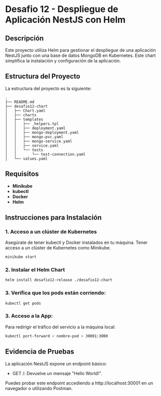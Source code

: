 
# Desafio 12 - Despliegue de Aplicación NestJS con Helm

## Descripción
Este proyecto utiliza Helm para gestionar el despliegue de una aplicación NestJS junto con una base de datos MongoDB en Kubernetes. Este chart simplifica la instalación y configuración de la aplicación.


## Estructura del Proyecto

La estructura del proyecto es la siguiente:

```plaintext
.
├── README.md
├── desafio12-chart
│   ├── Chart.yaml
│   ├── charts
│   ├── templates
│   │   ├── _helpers.tpl
│   │   ├── deployment.yaml
│   │   ├── mongo-deployment.yaml
│   │   ├── mongo-pvc.yaml
│   │   ├── mongo-service.yaml
│   │   ├── service.yaml
│   │   └── tests
│   │       └── test-connection.yaml
│   └── values.yaml

```

## Requisitos

- **Minikube**
- **kubectl**
- **Docker**
- **Helm**

## Instrucciones para Instalación

### 1. Acceso a un clúster de Kubernetes
Asegúrate de tener kubectl y Docker instalados en tu máquina.
Tener acceso a un clúster de Kubernetes como Minikube.
```bash
minikube start
```

### 2. Instalar el Helm Chart

```bash
helm install desafio12-release ./desafio12-chart
```

### 3. Verifica que los pods están corriendo:

```bash
kubectl get pods
```

### 3. Acceso a la App:
Para redirigir el tráfico del servicio a la máquina local:
```bash
kubectl port-forward < nombre-pod > 30001:3000
```

## Evidencia de Pruebas
La aplicación NestJS expone un endpoint básico:

- GET /: Devuelve un mensaje "Hello World!".

Puedes probar este endpoint accediendo a http://localhost:30001 en un navegador o utilizando Postman.